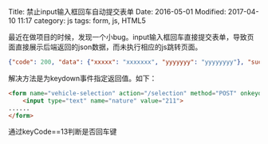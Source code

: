 Title: 禁止input输入框回车自动提交表单
Date: 2016-05-01
Modified: 2017-04-10 11:17
category: js
tags: form, js, HTML5

最近在做项目的时候，发现一个小bug。input输入框回车直接提交表单，导致页面直接展示后端返回的json数据，而未执行相应的js跳转页面。
```json
{"code": 200, "data": {"xxxxx": "xxxxxxx", "yyyyyyy": "yyyyyyyy"}, "success": "true"}
```
解决方法是为keydown事件指定返回值。如下：
```html
<form name="vehicle-selection" action="/selection" method="POST" onkeydown="if(event.keyCode==13){return false}">
    <input type="text" name="nature" value="211">
......
</form>
```
通过keyCode==13判断是否回车键
